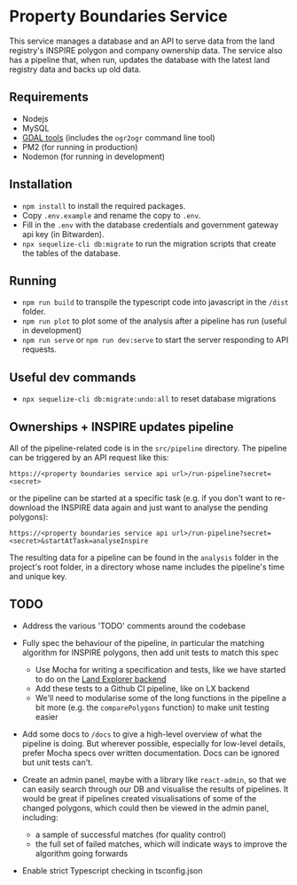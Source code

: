 # Property Boundaries Service

This service manages a database and an API to serve data from the land registry's INSPIRE polygon and company ownership data. The service also has a pipeline that, when run, updates the database with the latest land registry data and backs up old data.

## Requirements

- Nodejs
- MySQL
- [GDAL tools](https://gdal.org/download.html) (includes the `ogr2ogr` command line tool)
- PM2 (for running in production)
- Nodemon (for running in development)

## Installation

- `npm install` to install the required packages.
- Copy `.env.example` and rename the copy to `.env`.
- Fill in the `.env` with the database credentials and government gateway api key (in Bitwarden).
- `npx sequelize-cli db:migrate` to run the migration scripts that create the tables of the database.

## Running

- `npm run build` to transpile the typescript code into javascript in the `/dist` folder.
- `npm run plot` to plot some of the analysis after a pipeline has run (useful in development)
- `npm run serve` or `npm run dev:serve` to start the server responding to API requests.

## Useful dev commands

- `npx sequelize-cli db:migrate:undo:all` to reset database migrations

## Ownerships + INSPIRE updates pipeline

All of the pipeline-related code is in the `src/pipeline` directory. The pipeline can be triggered by an API request like this:

`https://<property boundaries service api url>/run-pipeline?secret=<secret>`

or the pipeline can be started at a specific task (e.g. if you don't want to re-download the INSPIRE data again and just want to analyse the pending polygons):

`https://<property boundaries service api url>/run-pipeline?secret=<secret>&startAtTask=analyseInspire`

The resulting data for a pipeline can be found in the `analysis` folder in the project's root folder, in a directory whose name includes the
pipeline's time and unique key.

## TODO

- Address the various 'TODO' comments around the codebase

- Fully spec the behaviour of the pipeline, in particular the matching algorithm for INSPIRE
  polygons, then add unit tests to match this spec

  - Use Mocha for writing a specification and tests, like we have started to do on the [Land Explorer backend](https://github.com/DigitalCommons/land-explorer-front-end/wiki/Testing#unit-tests)
  - Add these tests to a Github CI pipeline, like on LX backend
  - We'll need to modularise some of the long functions in the pipeline a bit more (e.g. the `comparePolygons` function) to make unit testing easier

- Add some docs to `/docs` to give a high-level overview of what the pipeline is doing. But wherever possible,
  especially for low-level details, prefer Mocha specs over written
  documentation. Docs can be ignored but unit tests can't.

- Create an admin panel, maybe with a library like `react-admin`, so that we can easily search through our DB and visualise the results of pipelines. It would be great if pipelines created visualisations of some of the changed polygons, which could then be viewed in the admin panel, including:

  - a sample of successful matches (for quality control)
  - the full set of failed matches, which will indicate ways to improve the algorithm going forwards

- Enable strict Typescript checking in tsconfig.json
